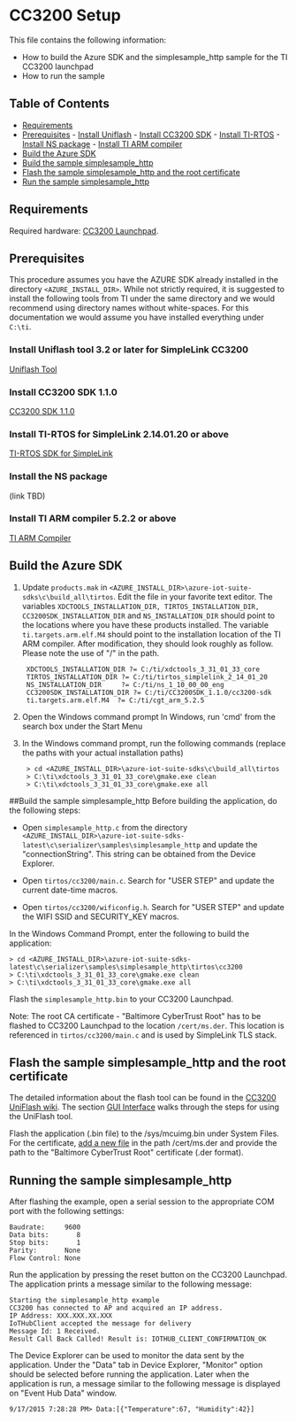 # CC3200 Setup

This file contains the following information:
- How to build the Azure SDK and the simplesample_http sample for the TI CC3200 launchpad
- How to run the sample

## Table of Contents
- [Requirements](#Requirements)
- [Prerequisites](#Prerequisites)
        - [Install Uniflash](#Install-Uniflash)
        - [Install CC3200 SDK](#Install-CC3200SDK)
        - [Install TI-RTOS](#Install-TIRTOS)
        - [Install NS package](#Install-NS)
        - [Install TI ARM compiler](#Install-ARMCGT)
- [Build the Azure SDK](#Build-SDK)
- [Build the sample simplesample_http](#Build-SAMPLE)
- [Flash the sample simplesample_http and the root certificate](#Flash-SAMPLE)
- [Run the sample simplesample_http](#Run-SAMPLE)

<a name="Requirements"></a>
## Requirements
Required hardware: [CC3200 Launchpad](http://www.ti.com/tool/cc3200-launchxl).

<a name="Prerequisites"></a>
## Prerequisites
This procedure assumes you have the AZURE SDK already installed in the directory `<AZURE_INSTALL_DIR>`.
While not strictly required, it is suggested to install the following tools from TI under the same directory and we would recommend using directory names without white-spaces. For this documentation we would assume you have installed everything under `C:\ti`.

<a name="Install-Uniflash"></a>
### Install Uniflash tool 3.2 or later for SimpleLink CC3200
[Uniflash Tool](http://www.ti.com/tool/Uniflash)

<a name="Install-CC3200SDK"></a>
### Install CC3200 SDK 1.1.0
[CC3200 SDK 1.1.0](http://www.ti.com/tool/cc3200sdk)

<a name="Install-TIRTOS"></a>
### Install TI-RTOS for SimpleLink 2.14.01.20 or above
[TI-RTOS SDK for SimpleLink](http://downloads.ti.com/dsps/dsps_public_sw/sdo_sb/targetcontent/tirtos/index.html)

<a name="Install-NS"></a>
### Install the NS package
(link TBD)

<a name="Install-ARMCGT"></a>
### Install TI ARM compiler 5.2.2 or above
[TI ARM Compiler](http://software-dl.ti.com/ccs/esd/test/ti_cgt_tms470_5.2.5_windows_installer.exe)

<a name="Build-SDK"></a>
## Build the Azure SDK
1. Update `products.mak` in `<AZURE_INSTALL_DIR>\azure-iot-suite-sdks\c\build_all\tirtos`. Edit the file in your favorite text editor. The variables `XDCTOOLS_INSTALLATION_DIR, TIRTOS_INSTALLATION_DIR, CC3200SDK_INSTALLATION_DIR` and `NS_INSTALLATION_DIR` should point to the locations where you have these products installed. The variable `ti.targets.arm.elf.M4` should point to the installation location of the TI ARM compiler. After modification, they should look roughly as follow. Please note the use of "/" in the path.

        XDCTOOLS_INSTALLATION_DIR ?= C:/ti/xdctools_3_31_01_33_core
        TIRTOS_INSTALLATION_DIR ?= C:/ti/tirtos_simplelink_2_14_01_20
        NS_INSTALLATION_DIR     ?= C:/ti/ns_1_10_00_00_eng
        CC3200SDK_INSTALLATION_DIR ?= C:/ti/CC3200SDK_1.1.0/cc3200-sdk
        ti.targets.arm.elf.M4  ?= C:/ti/cgt_arm_5.2.5

2. Open the Windows command prompt
In Windows, run 'cmd' from the search box under the Start Menu

3. In the Windows command prompt, run the following commands (replace the paths with your actual installation paths)

        > cd <AZURE_INSTALL_DIR>\azure-iot-suite-sdks\c\build_all\tirtos
        > C:\ti\xdctools_3_31_01_33_core\gmake.exe clean
        > C:\ti\xdctools_3_31_01_33_core\gmake.exe all

<a name="Build-SAMPLE"></a>
##Build the sample simplesample_http
Before building the application, do the following steps:

- Open `simplesample_http.c` from the directory `<AZURE_INSTALL_DIR>\azure-iot-suite-sdks-latest\c\serializer\samples\simplesample_http`
  and update the "connectionString". This string can be obtained from the Device Explorer.

- Open `tirtos/cc3200/main.c`. Search for "USER STEP" and update the current
  date-time macros.

- Open `tirtos/cc3200/wificonfig.h`. Search for "USER STEP" and update the WIFI
  SSID and SECURITY_KEY macros.

In the Windows Command Prompt, enter the following to build the application:

    > cd <AZURE_INSTALL_DIR>\azure-iot-suite-sdks-latest\c\serializer\samples\simplesample_http\tirtos\cc3200
    > C:\ti\xdctools_3_31_01_33_core\gmake.exe clean
    > C:\ti\xdctools_3_31_01_33_core\gmake.exe all

Flash the `simplesample_http.bin` to your CC3200 Launchpad.

Note: The root CA certificate - "Baltimore CyberTrust Root" has to be flashed to CC3200 Launchpad to the location `/cert/ms.der`. This location is referenced in `tirtos/cc3200/main.c` and is used by SimpleLink TLS stack.

<a name="Flash-SAMPLE"></a>
## Flash the sample simplesample_http and the root certificate

The detailed information about the flash tool can be found in the [CC3200 UniFlash wiki](http://processors.wiki.ti.com/index.php/CC31xx_%26_CC32xx_UniFlash). The section [GUI Interface](http://processors.wiki.ti.com/index.php/CC31xx_%26_CC32xx_UniFlash#GUI_Interface) walks through the steps for using the UniFlash tool.

Flash the application (.bin file) to the /sys/mcuimg.bin under System Files. For the certificate, [add a new file](http://processors.wiki.ti.com/index.php/CC31xx_%26_CC32xx_UniFlash#Adding_a_new_file_to_the_device) in the path /cert/ms.der and provide the path to the "Baltimore CyberTrust Root" certificate (.der format).

<a name="Run-SAMPLE"></a>
## Running the sample simplesample_http
After flashing the example, open a serial session to the appropriate COM port with the following settings:

    Baudrate:     9600
    Data bits:       8
    Stop bits:       1
    Parity:       None
    Flow Control: None

Run the application by pressing the reset button on the CC3200 Launchpad. The application prints a message similar to the following message:

    Starting the simplesample_http example
    CC3200 has connected to AP and acquired an IP address.
    IP Address: XXX.XXX.XX.XXX
    IoTHubClient accepted the message for delivery
    Message Id: 1 Received.
    Result Call Back Called! Result is: IOTHUB_CLIENT_CONFIRMATION_OK

The Device Explorer can be used to monitor the data sent by the application. Under the "Data" tab in Device Explorer, "Monitor" option should be selected before running the application. Later when the application is run, a message similar to the following message is displayed on "Event Hub Data" window.

    9/17/2015 7:28:28 PM> Data:[{"Temperature":67, "Humidity":42}]
